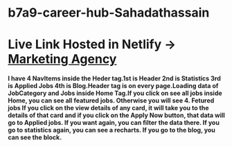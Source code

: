 # b7a9-career-hub-Sahadathassain



# Live Link Hosted in Netlify -> [Marketing Agency](https://amazing-faun-49262f.netlify.app/)

**I have 4 NavItems inside the Heder tag.1st is Header 2nd is Statistics 3rd is Applied Jobs 4th is Blog.Header tag is on every page.Loading data of JobCategory and Jobs inside Home Tag.If you click on see all jobs inside Home, you can see all featured jobs. Otherwise you will see 4. Fetured jobs If you click on the view details of any card, it will take you to the details of that card and if you click on the Apply Now button, that data will go to Applied jobs. If you want again, you can filter the data there. If you go to statistics again, you can see a recharts. If you go to the blog, you can see the block.**